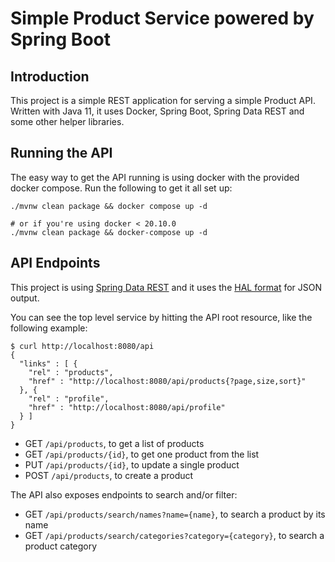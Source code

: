 Simple Product Service powered by Spring Boot
===

## Introduction

This project is a simple REST application for serving a simple Product API. Written with Java 11, it uses Docker, Spring Boot, Spring Data REST and some other helper libraries.

## Running the API

The easy way to get the API running is using docker with the provided docker compose. Run the following to get it all set up:

```shell
./mvnw clean package && docker compose up -d

# or if you're using docker < 20.10.0
./mvnw clean package && docker-compose up -d
```

## API Endpoints

This project is using [Spring Data REST](https://spring.io/projects/spring-data-rest) and it uses the [HAL format](https://stateless.group/hal_specification.html) for JSON output.

You can see the top level service by hitting the API root resource, like the following example:

```shell
$ curl http://localhost:8080/api
{
  "links" : [ {
    "rel" : "products",
    "href" : "http://localhost:8080/api/products{?page,size,sort}"
  }, {
    "rel" : "profile",
    "href" : "http://localhost:8080/api/profile"
  } ]
}
```

- GET `/api/products`, to get a list of products
- GET `/api/products/{id}`, to get one product from the list
- PUT `/api/products/{id}`, to update a single product
- POST `/api/products`, to create a product

The API also exposes endpoints to search and/or filter:

- GET `/api/products/search/names?name={name}`, to search a product by its name
- GET `/api/products/search/categories?category={category}`, to search a product category
